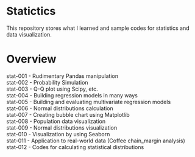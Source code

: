 # Statictics
This repository stores what I learned and sample codes for statistics and data visualization.

# Overview
stat-001 - Rudimentary Pandas manipulation<br>
stat-002 - Probability Simulation<br>
stat-003 - Q-Q plot using Scipy, etc.<br>
stat-004 - Building regression models in many ways<br>
stat-005 - Building and evaluating multivariate regression models<br>
stat-006 - Normal distributions calculation<br>
stat-007 - Creating bubble chart using Matplotlib<br>
stat-008 - Population data visualization<br>
stat-009 - Normal distributions visualization<br>
stat-010 - Visualization by using Seaborn<br>
stat-011 - Application to real-world data (Coffee chain_margin analysis)<br>
stat-012 - Codes for calculating statistical distributions<br>
